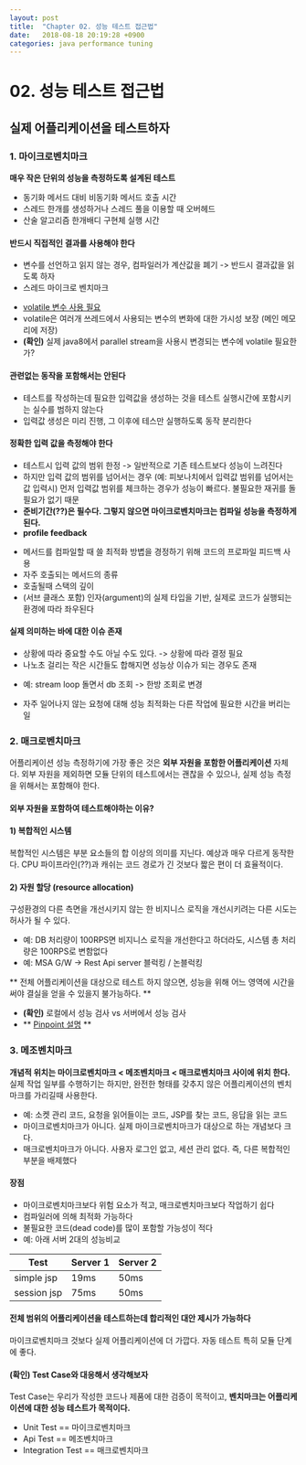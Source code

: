```yaml
---
layout: post
title:  "Chapter 02. 성능 테스트 접근법"
date:   2018-08-18 20:19:28 +0900
categories: java performance tuning
---
```

# 02. 성능 테스트 접근법

## 실제 어플리케이션을 테스트하자
### 1. 마이크로벤치마크
**매우 작은 단위의 성능을 측정하도록 설계된 테스트**
* 동기화 메서드 대비 비동기화 메서드 호출 시간
* 스레드 한개를 생성하거나 스레드 풀을 이용할 때 오버헤드
* 산술 알고리즘 한개배디 구현체 실행 시간

#### 반드시 직접적인 결과를 사용해야 한다
* 변수를 선언하고 읽지 않는 경우, 컴파일러가 계산값을 폐기 -> 반드시 결과값을 읽도록 하자
* 스레드 마이크로 벤치마크
 - [volatile 변수 사용 필요](http://thswave.github.io/java/2015/03/08/java-volatile.html)
 - volatile은 여러개 쓰레드에서 사용되는 변수의 변화에 대한 가시성 보장 (메인 메모리에 저장)
 - **(확인)** 실제 java8에서 parallel stream을 사용시 변경되는 변수에 volatile 필요한가?

#### 관련없는 동작을 포함해서는 안된다
* 테스트를 작성하는데 필요한 입력값을 생성하는 것을 테스트 실행시간에 포함시키는 실수를 범하지 않는다
* 입력값 생성은 미리 진행, 그 이후에 테스만 실행하도록 동작 분리한다

#### 정확한 입력 값을 측정해야 한다
* 테스트시 입력 값의 범위 한정 -> 일반적으로 기존 테스트보다 성능이 느려진다
* 하지만 입력 값의 범위를 넘어서는 경우 (예: 피보나치에서 입력값 범위를 넘어서는 값 입력시)
  먼저 입력값 범위를 체크하는 경우가 성능이 빠르다. 불필요한 재귀를 돌 필요가 없기 때문
* **준비기간(??)은 필수다. 그렇지 않으면 마이크로벤치마크는 컴파일 성능을 측정하게 된다.**
* **profile feedback**
 - 메서드를 컴파일할 때 쓸 최적화 방볍을 경정하기 위해 코드의 프로파일 피드백 사용
 - 자주 호출되는 메서드의 종류
 - 호출될때 스택의 깊이
 - (서브 클래스 포함) 인자(argument)의 실제 타입을 기반, 실제로 코드가 실행되는 환경에 따라 좌우된다

#### 실제 의미하는 바에 대한 이슈 존재
* 상황에 따라 중요할 수도 아닐 수도 있다. -> 상황에 따라 결정 필요
* 나노초 걸리는 작은 시간들도 합해지면 성능상 이슈가 되는 경우도 존재
 - 예: stream loop 돌면서 db 조회 -> 한방 조회로 변경
* 자주 일어나지 않는 요청에 대해 성능 최적화는 다른 작업에 필요한 시간을 버리는 일


### 2. 매크로벤치마크
어플리케이션 성능 측정하기에 가장 좋은 것은 **외부 자원을 포함한 어플리케이션** 자체다.
외부 자원을 제외하면 모듈 단위의 테스트에서는 괜찮을 수 있으나, 실제 성능 측정을 위해서는 포함해야 한다.

#### 외부 자원을 포함하여 테스트해야하는 이유?
#### 1) 복합적인 시스템
복합적인 시스템은 부분 요소들의 합 이상의 의미를 지닌다. 예상과 매우 다르게 동작한다.
CPU 파이프라인(??)과 캐쉬는 코드 경로가 긴 것보다 짧은 편이 더 효율적이다.
#### 2) 자원 할당 (resource allocation)
구성환경의 다른 측면을 개선시키지 않는 한 비지니스 로직을 개선시키려는 다른 시도는 허사가 될 수 있다.
* 예: DB 처리량이 100RPS면 비지니스 로직을 개선한다고 하더라도, 시스템 총 처리량은 100RPS로 변함없다
* 예: MSA G/W -> Rest Api server 블럭킹 / 논블럭킹

** 전체 어플리케이션을 대상으로 테스트 하지 않으면, 성능을 위해 어느 영역에 시간을 써야 결실을 얻을 수 있을지 불가능하다. **
* **(확인)** 로컬에서 성능 검사 vs 서버에서 성능 검사
* ** [Pinpoint 설명](https://github.com/naver/pinpoint) **


### 3. 메조벤치마크
**개념적 위치는 마이크로벤치마크 < 메조벤치마크 < 매크로벤치마크  사이에 위치 한다.** 실제 작업 일부를 수행하기는 하지만, 완전한 형태를 갖추지 않은 어플리케이션의 벤치마크를 가리길때 사용한다.

* 예: 소켓 관리 코드, 요청을 읽어들이는 코드, JSP를 찾는 코드, 응답을 읽는 코드
* 마이크로벤치마크가 아니다. 실제 마이크로벤치마크가 대상으로 하는 개념보다 크다.
* 매크로벤치마크가 아니다. 사용자 로그인 없고, 세션 관리 없다. 즉, 다른 복합적인 부분을 배제했다

#### 장점
* 마이크로벤치마크보다 위험 요소가 적고, 매크로벤치마크보다 작업하기 쉽다
* 컴파일러에 의해 최적화 가능하다
* 불필요한 코드(dead code)를 많이 포함할 가능성이 적다
* 예: 아래 서버 2대의 성능비교

|    Test     | Server 1 | Server 2 |
|-------------|----------|----------|
| simple jsp  | 19ms     | 50ms     |
| session jsp | 75ms     | 50ms     |

#### 전체 범위의 어플리케이션을 테스트하는데 합리적인 대안 제시가 가능하다
마이크로벤치마크 것보다 실제 어플리케이션에 더 가깝다. 자동 테스트 특히 모듈 단계에 좋다.

#### **(확인) Test Case와 대응해서 생각해보자**
Test Case는 우리가 작성한 코드나 제품에 대한 검증이 목적이고, **벤치마크는 어플리케이션에 대한 성능 테스트가 목적이다.**

* Unit Test == 마이크로벤치마크
* Api Test == 메조벤치마크
* Integration Test == 매크로벤치마크
